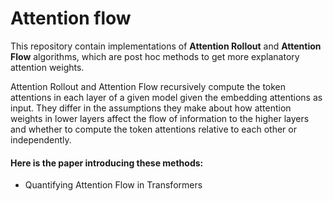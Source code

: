# Attention flow

This repository contain implementations of __Attention Rollout__ and __Attention Flow__ algorithms, which are post hoc methods to get more explanatory attention weights.

Attention Rollout  and Attention Flow recursively compute the token attentions in each layer of a given model given the embedding attentions as input. They differ in the assumptions they make about how attention weights in lower layers affect the flow of information to the higher layers and whether to compute the token attentions relative to each other or independently. 


#### Here is the paper introducing these methods:
* Quantifying Attention Flow in Transformers
